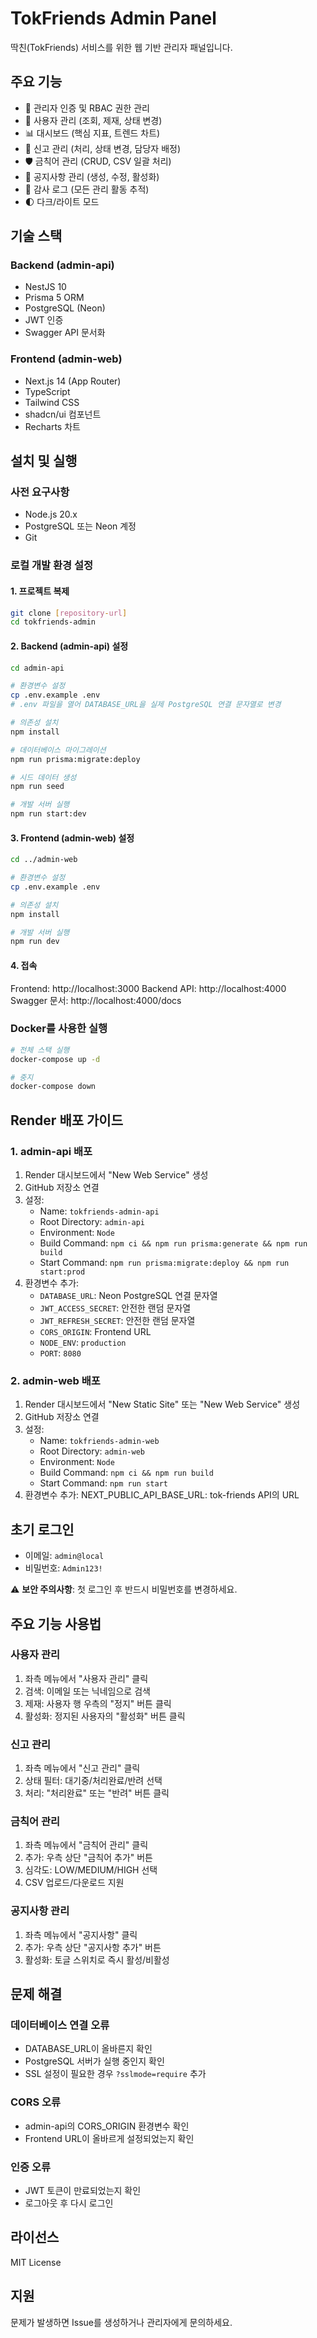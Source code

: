# TokFriends Admin Panel

딱친(TokFriends) 서비스를 위한 웹 기반 관리자 패널입니다.

## 주요 기능

- 🔐 관리자 인증 및 RBAC 권한 관리
- 👥 사용자 관리 (조회, 제재, 상태 변경)
- 📊 대시보드 (핵심 지표, 트렌드 차트)
- 🚨 신고 관리 (처리, 상태 변경, 담당자 배정)
- 🛡️ 금칙어 관리 (CRUD, CSV 일괄 처리)
- 📢 공지사항 관리 (생성, 수정, 활성화)
- 📝 감사 로그 (모든 관리 활동 추적)
- 🌓 다크/라이트 모드

## 기술 스택

### Backend (admin-api)
- NestJS 10
- Prisma 5 ORM
- PostgreSQL (Neon)
- JWT 인증
- Swagger API 문서화

### Frontend (admin-web)
- Next.js 14 (App Router)
- TypeScript
- Tailwind CSS
- shadcn/ui 컴포넌트
- Recharts 차트

## 설치 및 실행

### 사전 요구사항
- Node.js 20.x
- PostgreSQL 또는 Neon 계정
- Git

### 로컬 개발 환경 설정

#### 1. 프로젝트 복제
```bash
git clone [repository-url]
cd tokfriends-admin
```

#### 2. Backend (admin-api) 설정
```bash
cd admin-api

# 환경변수 설정
cp .env.example .env
# .env 파일을 열어 DATABASE_URL을 실제 PostgreSQL 연결 문자열로 변경

# 의존성 설치
npm install

# 데이터베이스 마이그레이션
npm run prisma:migrate:deploy

# 시드 데이터 생성
npm run seed

# 개발 서버 실행
npm run start:dev
```

#### 3. Frontend (admin-web) 설정
```bash
cd ../admin-web

# 환경변수 설정
cp .env.example .env

# 의존성 설치
npm install

# 개발 서버 실행
npm run dev
```

#### 4. 접속
Frontend: http://localhost:3000
Backend API: http://localhost:4000
Swagger 문서: http://localhost:4000/docs
### Docker를 사용한 실행
```bash
# 전체 스택 실행
docker-compose up -d

# 중지
docker-compose down
```

## Render 배포 가이드

### 1. admin-api 배포
1. Render 대시보드에서 "New Web Service" 생성
2. GitHub 저장소 연결
3. 설정:
   - Name: `tokfriends-admin-api`
   - Root Directory: `admin-api`
   - Environment: `Node`
   - Build Command: `npm ci && npm run prisma:generate && npm run build`
   - Start Command: `npm run prisma:migrate:deploy && npm run start:prod`
4. 환경변수 추가:
   - `DATABASE_URL`: Neon PostgreSQL 연결 문자열
   - `JWT_ACCESS_SECRET`: 안전한 랜덤 문자열
   - `JWT_REFRESH_SECRET`: 안전한 랜덤 문자열
   - `CORS_ORIGIN`: Frontend URL
   - `NODE_ENV`: `production`
   - `PORT`: `8080`

### 2. admin-web 배포
1. Render 대시보드에서 "New Static Site" 또는 "New Web Service" 생성
2. GitHub 저장소 연결
3. 설정:
   - Name: `tokfriends-admin-web`
   - Root Directory: `admin-web`
   - Environment: `Node`
   - Build Command: `npm ci && npm run build`
   - Start Command: `npm run start`
4. 환경변수 추가:
NEXT_PUBLIC_API_BASE_URL: tok-friends API의 URL

## 초기 로그인

- 이메일: `admin@local`
- 비밀번호: `Admin123!`

⚠️ **보안 주의사항**: 첫 로그인 후 반드시 비밀번호를 변경하세요.

## 주요 기능 사용법

### 사용자 관리
1. 좌측 메뉴에서 "사용자 관리" 클릭
2. 검색: 이메일 또는 닉네임으로 검색
3. 제재: 사용자 행 우측의 "정지" 버튼 클릭
4. 활성화: 정지된 사용자의 "활성화" 버튼 클릭

### 신고 관리
1. 좌측 메뉴에서 "신고 관리" 클릭
2. 상태 필터: 대기중/처리완료/반려 선택
3. 처리: "처리완료" 또는 "반려" 버튼 클릭

### 금칙어 관리
1. 좌측 메뉴에서 "금칙어 관리" 클릭
2. 추가: 우측 상단 "금칙어 추가" 버튼
3. 심각도: LOW/MEDIUM/HIGH 선택
4. CSV 업로드/다운로드 지원

### 공지사항 관리
1. 좌측 메뉴에서 "공지사항" 클릭
2. 추가: 우측 상단 "공지사항 추가" 버튼
3. 활성화: 토글 스위치로 즉시 활성/비활성

## 문제 해결

### 데이터베이스 연결 오류
- DATABASE_URL이 올바른지 확인
- PostgreSQL 서버가 실행 중인지 확인
- SSL 설정이 필요한 경우 `?sslmode=require` 추가

### CORS 오류
- admin-api의 CORS_ORIGIN 환경변수 확인
- Frontend URL이 올바르게 설정되었는지 확인

### 인증 오류
- JWT 토큰이 만료되었는지 확인
- 로그아웃 후 다시 로그인

## 라이선스

MIT License

## 지원

문제가 발생하면 Issue를 생성하거나 관리자에게 문의하세요.
